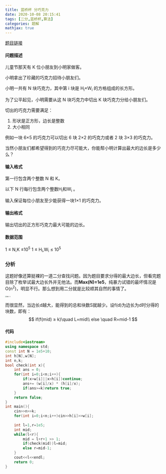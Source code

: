 ```yaml
---
title: 蓝桥杯 分巧克力
date: 2020-10-08 20:15:41
tags: [二分,蓝桥杯,算法]
categories: 题解
mathjax: true
---
```


[题目链接](https://www.acwing.com/problem/content/1229/)

#### 问题描述

儿童节那天有 K 位小朋友到小明家做客。

小明拿出了珍藏的巧克力招待小朋友们。

小明一共有 N 块巧克力，其中第 i 块是 H<sub>i</sub>×W<sub>i</sub> 的方格组成的长方形。

为了公平起见，小明需要从这 N 块巧克力中切出 K 块巧克力分给小朋友们。

切出的巧克力需要满足：

1. 形状是正方形，边长是整数
2. 大小相同

例如一块 6×5 的巧克力可以切出 6 块 2×2 的巧克力或者 2 块 3×3 的巧克力。

当然小朋友们都希望得到的巧克力尽可能大，你能帮小明计算出最大的边长是多少么？

<!--more-->

#### 输入格式

第一行包含两个整数 N 和 K。

以下 N 行每行包含两个整数H<sub>i</sub>和W<sub>i</sub> 。

输入保证每位小朋友至少能获得一块1×1 的巧克力。

#### 输出格式

输出切出的正方形巧克力最大可能的边长。

#### 数据范围

1 ≤ N,K ≤10<sup>5</sup>
1 ≤ H<sub>i</sub>,W<sub>i</sub> ≤ 10<sup>5</sup>

### 分析

这题好像还算挺裸的一道二分查找问题。因为题目要求分得的最大边长，但看完题目除了枚举试最大边长外并无他法。而**Max(N)=1e5**，纯暴力试错的最坏情况是O(n<sup>2</sup>)，明显不行。那么想到用二分就是比较顺其自然的事情了。

<img src="配图（1）.jpg" alt="配图（1）" style="zoom: 25%;" />

而很显然，当边长d越大，能得到的总和块数S就越少。设f(d)为边长为d时分得的块数，即有：
$$
if(f(mid) ≥ k)\quad L=mid\\
else \quad R=mid-1
$$

#### 代码

```c++
#include<iostream>
using namespace std;
const int N = 1e5+10;
int h[N],w[N];
int n,k; 
bool check(int x){
	int ans = 0;
	for(int i=0;i<n;i++){
		if(x>w[i]||x>h[i])continue;
		ans+= (w[i]/x) * (h[i]/x);
		if(ans>=k)return true;
	}
	return false;
}
int main(){
	cin>>n>>k;
	for(int i=0;i<n;i++)cin>>h[i]>>w[i];
	
	int l=1,r=1e5;
	int mid;
	while(l<r){
		mid = l+r+1 >> 1;
		if(check(mid))l=mid;
		else r=mid-1;
	}
	cout<<l<<endl;
	return 0;
}
```





